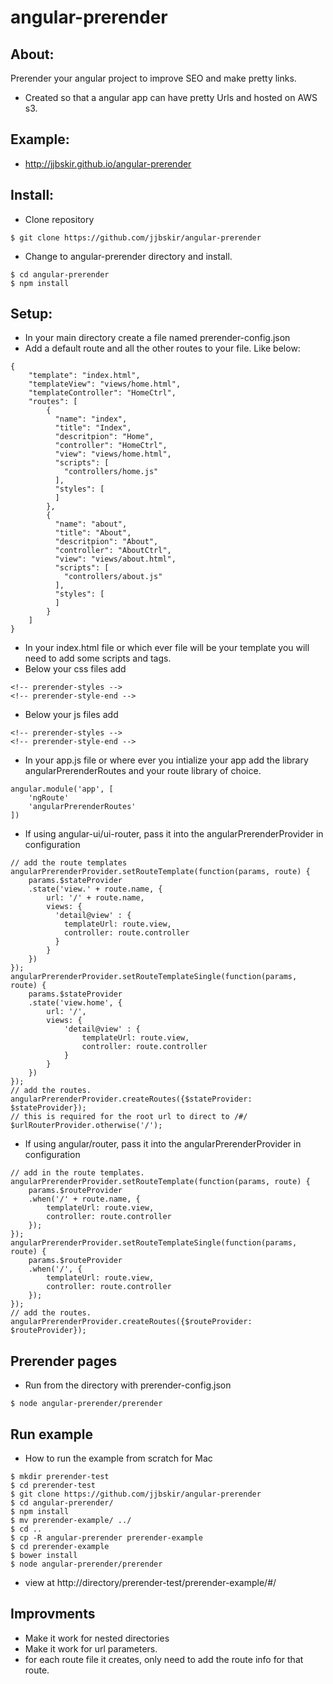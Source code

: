 # angular-prerender

## About: 
Prerender your angular project to improve SEO and make pretty links. 
- Created so that a angular app can have pretty Urls and hosted on AWS s3. 

## Example:
- http://jjbskir.github.io/angular-prerender

## Install: 
- Clone repository
```
$ git clone https://github.com/jjbskir/angular-prerender
```
- Change to angular-prerender directory and install.
```
$ cd angular-prerender
$ npm install
```

## Setup:
- In your main directory create a file named prerender-config.json
- Add a default route and all the other routes to your file. Like below:
```
{
	"template": "index.html",
	"templateView": "views/home.html",
	"templateController": "HomeCtrl",
	"routes": [
		{
		  "name": "index",
		  "title": "Index",
		  "descritpion": "Home",
		  "controller": "HomeCtrl",
		  "view": "views/home.html",
		  "scripts": [
		    "controllers/home.js"
		  ],
		  "styles": [
		  ]
		},
		{
		  "name": "about",
		  "title": "About",
		  "descritpion": "About",
		  "controller": "AboutCtrl",
		  "view": "views/about.html",
		  "scripts": [
		    "controllers/about.js"
		  ],
		  "styles": [
		  ]
		}
	]
}

```
- In your index.html file or which ever file will be your template you will need to add some scripts and tags.
- Below your css files add
```
<!-- prerender-styles -->
<!-- prerender-style-end -->
```
- Below your js files add
```
<!-- prerender-styles -->
<!-- prerender-style-end -->
```
- In your app.js file or where ever you intialize your app add the library angularPrerenderRoutes and your route library of choice.
```
angular.module('app', [
	'ngRoute'
    'angularPrerenderRoutes'
])
```
- If using angular-ui/ui-router, pass it into the angularPrerenderProvider in configuration
```
// add the route templates
angularPrerenderProvider.setRouteTemplate(function(params, route) {
    params.$stateProvider
    .state('view.' + route.name, {
        url: '/' + route.name,
        views: {
          'detail@view' : {
            templateUrl: route.view,
            controller: route.controller
          }
        }
    })
});
angularPrerenderProvider.setRouteTemplateSingle(function(params, route) {
    params.$stateProvider
    .state('view.home', {
        url: '/',
        views: {
            'detail@view' : {
                templateUrl: route.view,
                controller: route.controller
            }
        }
    })
});
// add the routes.
angularPrerenderProvider.createRoutes({$stateProvider: $stateProvider});
// this is required for the root url to direct to /#/
$urlRouterProvider.otherwise('/');
```
- If using angular/router, pass it into the angularPrerenderProvider in configuration
```
// add in the route templates.
angularPrerenderProvider.setRouteTemplate(function(params, route) {
    params.$routeProvider
    .when('/' + route.name, {
        templateUrl: route.view,
        controller: route.controller
    });
});
angularPrerenderProvider.setRouteTemplateSingle(function(params, route) {
    params.$routeProvider
    .when('/', {
        templateUrl: route.view,
        controller: route.controller
    });
});
// add the routes.
angularPrerenderProvider.createRoutes({$routeProvider: $routeProvider});
```


## Prerender pages
- Run from the directory with prerender-config.json
```
$ node angular-prerender/prerender
```

## Run example 
- How to run the example from scratch for Mac
```
$ mkdir prerender-test
$ cd prerender-test
$ git clone https://github.com/jjbskir/angular-prerender
$ cd angular-prerender/
$ npm install
$ mv prerender-example/ ../
$ cd ..
$ cp -R angular-prerender prerender-example
$ cd prerender-example
$ bower install
$ node angular-prerender/prerender 
```
- view at http://directory/prerender-test/prerender-example/#/

## Improvments
- Make it work for nested directories
- Make it work for url parameters.
- for each route file it creates, only need to add the route info for that route.